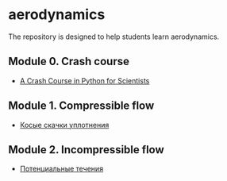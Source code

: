 # aerodynamics
The repository is designed to help students learn aerodynamics.

## Module 0. Crash course
* [A Crash Course in Python for Scientists](https://nbviewer.jupyter.org/gist/rpmuller/5920182)

## Module 1. Compressible flow
* [Косые скачки уплотнения](https://nbviewer.jupyter.org/github/yakovglee/aerodynamics/blob/main/Oblique_Shock.ipynb)

## Module 2. Incompressible flow
* [Потенциальные течения](https://nbviewer.jupyter.org/github/yakovglee/aerodynamics/blob/main/Potenttial_Flow.ipynb)
